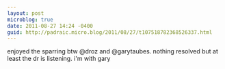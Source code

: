 ```yaml
---
layout: post
microblog: true
date: 2011-08-27 14:24 -0400
guid: http://padraic.micro.blog/2011/08/27/t107518782368526337.html
---
```

enjoyed the sparring btw @droz and @garytaubes. nothing resolved but at least the dr is listening. i'm with gary
